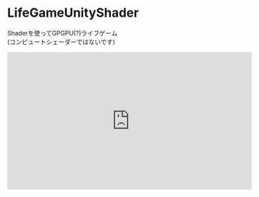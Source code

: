 # LifeGameUnityShader

Shaderを使ってGPGPU(?)ライフゲーム<br>
(コンピュートシェーダーではないです)

<iframe width="560" height="315" src="https://www.youtube.com/embed/ZavDpUGqzi0" frameborder="0" allowfullscreen></iframe>